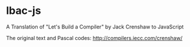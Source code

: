 lbac-js
=======

A Translation of "Let's Build a Compiler" by Jack Crenshaw to JavaScript

The original text and Pascal codes:
http://compilers.iecc.com/crenshaw/
